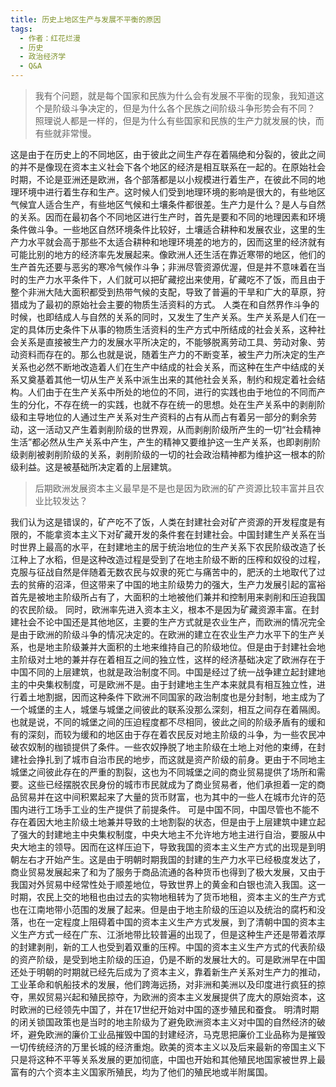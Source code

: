 ```yaml
---
title: 历史上地区生产与发展不平衡的原因
tags:
  - 作者：红花烂漫
  - 历史
  - 政治经济学
  - Q&A
---
```


> 我有个问题，就是每个国家和民族为什么会有发展不平衡的现象，我知道这个是阶级斗争决定的，但是为什么各个民族之间阶级斗争形势会有不同？
> 照理说人都是一样的，但是为什么有些国家和民族的生产力就发展的快，而有些就非常慢。

这是由于在历史上的不同地区，由于彼此之间生产存在着隔绝和分裂的，彼此之间的并不是像现在资本主义社会下各个地区的经济是相互联系在一起的。在原始社会时期，不论是亚洲还是欧洲，各个部落都是以小规模进行着生产，在彼此不同的地理环境中进行着生存和生产。这时候人们受到地理环境的影响是很大的，有些地区气候宜人适合生产，有些地区气候和土壤条件都很差。生产力是什么？是人与自然的关系。因而在最初各个不同地区进行生产时，首先是要和不同的地理因素和环境条件做斗争。一些地区自然环境条件比较好，土壤适合耕种和发展农业，这里的生产力水平就会高于那些不太适合耕种和地理环境差的地方的，因而这里的经济就有可能比别的地方的经济率先发展起来。像欧洲人还生活在靠近寒带的地区，他们的生产首先还要与恶劣的寒冷气候作斗争；非洲尽管资源优渥，但是并不意味着在当时的生产力水平条件下，人们就可以把矿藏挖出来使用，矿藏吃不了饭，而且由于整个非洲大陆大面积都受到热带气候的支配，导致了普遍的干旱和广大的草原，狩猎成为了最初的原始社会主要的物质生活资料的方式。
人类在和自然界作斗争的时候，也即结成人与自然的关系的同时，又发生了生产关系。生产关系是人们在一定的具体历史条件下从事的物质生活资料的生产方式中所结成的社会关系，这种社会关系是直接被生产力的发展水平所决定的，不能够脱离劳动工具、劳动对象、劳动资料而存在的。那么也就是说，随着生产力的不断变革，被生产力所决定的生产关系也必然不断地改造着人们在生产中结成的社会关系，而这种在生产中结成的关系又奠基着其他一切从生产关系中派生出来的其他社会关系，制约和规定着社会结构。人们由于在生产关系中所处的地位的不同，进行的实践也由于地位的不同而产生的分化，不存在统一的实践，也就不存在统一的思想。处在生产关系中的剥削阶级和主导地位的人通过生产关系对生产资料的占有从而占有着另一部分的剩余劳动，这一活动又产生着剥削阶级的世界观，从而剥削阶级所产生的一切“社会精神生活”都必然从生产关系中产生，产生的精神又要维护这一生产关系，也即剥削阶级剥削被剥削阶级的关系，剥削阶级的一切的社会政治精神都为维护这一根本的阶级利益。这是被基础所决定着的上层建筑。

> 后期欧洲发展资本主义最早是不是也是因为欧洲的矿产资源比较丰富并且农业比较发达？

我们认为这是错误的，矿产吃不了饭，人类在封建社会对矿产资源的开发程度是有限的，不能拿资本主义下对矿藏开发的条件套在封建社会。中国封建生产关系在当时世界上最高的水平，在封建地主的居于统治地位的生产关系下农民阶级改造了长江种上了水稻，但是这种改造过程是受到了在地主阶级不断的压榨和奴役的过程，克服与征战自然是伴随着无数农民与奴隶的死亡与痛苦中的，肥沃的土地取代了过去的贫瘠的沼泽，但这带来了中国的地主阶级势力的强大，生产力发展引起的富裕首先是被地主阶级所占有了，大面积的土地被他们兼并和控制用来剥削和压迫我国的农民阶级。
同时，欧洲率先进入资本主义，根本不是因为矿藏资源丰富。在封建社会不论中国还是其他地区，主要的生产方式就是农业生产，而欧洲的情况完全是由于欧洲的阶级斗争的情况决定的。在欧洲的建立在农业生产力水平下的生产关系，也是地主阶级兼并大面积的土地来维持自己的阶级地位。但是由于封建社会地主阶级对土地的兼并存在着相互之间的独立性，这样的经济基础决定了欧洲存在于中国不同的上层建筑，也就是政治制度不同。中国是经过了统一战争建立起封建地主的中央集权制度，可是欧洲不是。由于封建地主生产本来就具有相互独立性，进行着土地割据，因而这种条件下欧洲不同国家的政治制度也是分封制，地主成为了一个城堡的主人，城堡与城堡之间彼此的联系没那么深刻，相互之间存在着隔阂。也就是说，不同的城堡之间的压迫程度都不尽相同，彼此之间的阶级矛盾有的缓和有的深刻，而较为缓和的地区由于存在着农民反对地主阶级的斗争，为一些农民冲破农奴制的枷锁提供了条件。一些农奴挣脱了地主阶级在土地上对他的束缚，在封建社会挣扎到了城市自治市民的地步，而这就是资产阶级的前身。更由于不同地主城堡之间彼此存在的严重的割裂，这也为不同城堡之间的商业贸易提供了场所和需要。这些已经摆脱农民身份的城市市民就成为了商业贸易者，他们承担着一定的商品贸易并在这中间积累起来了大量的货币财富，也为其中的一些人在城市允许的范围内进行工场手工业的生产提供了前提条件。
可是中国不同，中国尽管也不能不存在着因大地主阶级土地兼并导致的土地割裂的状态，但是由于上层建筑中建立起了强大的封建地主中央集权制度，中央大地主不允许地方地主进行自治，要服从中央大地主的领导。因而在这样压迫下，导致我国的资本主义生产方式的出现是到明朝左右才开始产生。这是由于明朝时期我国的封建的生产力水平已经极度发达了，商业贸易发展起来了和为了服务于商品流通的各种货币也得到了极大发展，又由于我国对外贸易中经常性处于顺差地位，导致世界上的黄金和白银也流入我国。这一时期，农民上交的地租也由过去的实物地租转为了货币地租，资本主义的生产方式也在江南地带小范围的发展了起来。但是由于地主阶级的压迫以及统治的腐朽和没落，也在一定程度上阻碍着中国的资本主义生产方式发展，到了清朝中国的资本主义生产方式一经在广东、江浙地带比较普遍的出现了，但是这种生产还是带着浓厚的封建剥削，新的工人也受到着双重的压榨。中国的资本主义生产方式的代表阶级的资产阶级，是受到地主阶级的压迫，仍是不断的发展壮大的。可是欧洲早在中国还处于明朝的时期就已经先后成为了资本主义，靠着新生产关系对生产力的推动，工业革命和帆船技术的发展，他们跨海远扬，对非洲和美洲以及印度进行疯狂的掠夺，黑奴贸易兴起和殖民掠夺，为欧洲的资本主义发展提供了庞大的原始资本，这时欧洲的已经领先中国了，并在17世纪开始对中国的逐步殖民和蚕食。
明清时期的闭关锁国政策也是当时的地主阶级为了避免欧洲资本主义对中国的自然经济的破坏，避免欧洲的廉价工业品摧毁中国的封建经济，马克思把廉价工业品称为是摧毁一切传统经济的万里长城的经济重炮。欧美的资本主义以及后来最新的帝国主义下只是将这种不平等关系发展的更加彻底，中国也开始和其他殖民地国家被世界上最富有的六个资本主义国家所殖民，均为了他们的殖民地或半附属国。